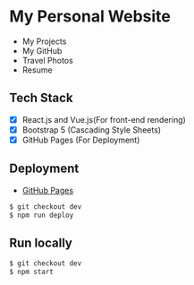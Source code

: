 # My Personal Website

- My Projects
- My GitHub
- Travel Photos
- Resume

## Tech Stack
  - [x] React.js and Vue.js(For front-end rendering)
  - [x] Bootstrap 5 (Cascading Style Sheets)
  - [x] GitHub Pages (For Deployment)

## Deployment

- [GitHub Pages](https://create-react-app.dev/docs/deployment/#github-pages)

```bash
$ git checkout dev
$ npm run deploy
```

## Run locally

```bash
$ git checkout dev
$ npm start
```